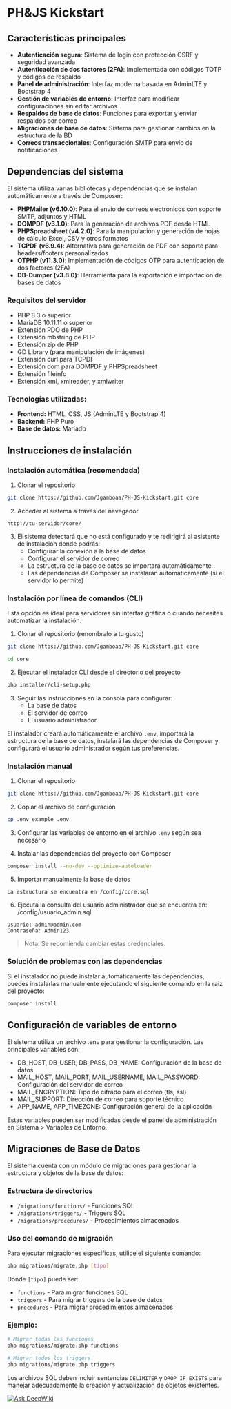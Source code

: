 # PH&JS Kickstart

## Características principales

- **Autenticación segura**: Sistema de login con protección CSRF y seguridad avanzada
- **Autenticación de dos factores (2FA)**: Implementada con códigos TOTP y códigos de respaldo
- **Panel de administración**: Interfaz moderna basada en AdminLTE y Bootstrap 4
- **Gestión de variables de entorno**: Interfaz para modificar configuraciones sin editar archivos
- **Respaldos de base de datos**: Funciones para exportar y enviar respaldos por correo
- **Migraciones de base de datos**: Sistema para gestionar cambios en la estructura de la BD
- **Correos transaccionales**: Configuración SMTP para envío de notificaciones

## Dependencias del sistema

El sistema utiliza varias bibliotecas y dependencias que se instalan automáticamente a través de Composer:

- **PHPMailer (v6.10.0)**: Para el envío de correos electrónicos con soporte SMTP, adjuntos y HTML
- **DOMPDF (v3.1.0)**: Para la generación de archivos PDF desde HTML
- **PHPSpreadsheet (v4.2.0)**: Para la manipulación y generación de hojas de cálculo Excel, CSV y otros formatos
- **TCPDF (v6.9.4)**: Alternativa para generación de PDF con soporte para headers/footers personalizados
- **OTPHP (v11.3.0)**: Implementación de códigos OTP para autenticación de dos factores (2FA)
- **DB-Dumper (v3.8.0)**: Herramienta para la exportación e importación de bases de datos

### Requisitos del servidor

- PHP 8.3 o superior
- MariaDB 10.11.11 o superior
- Extensión PDO de PHP
- Extensión mbstring de PHP
- Extensión zip de PHP
- GD Library (para manipulación de imágenes)
- Extensión curl para TCPDF
- Extensión dom para DOMPDF y PHPSpreadsheet
- Extensión fileinfo
- Extensión xml, xmlreader, y xmlwriter

### Tecnologías utilizadas:

- **Frontend:** HTML, CSS, JS (AdminLTE y Bootstrap 4)
- **Backend:** PHP Puro
- **Base de datos:** Mariadb

## Instrucciones de instalación

### Instalación automática (recomendada)

1. Clonar el repositorio

```bash
git clone https://github.com/Jgamboaa/PH-JS-Kickstart.git core
```

2. Acceder al sistema a través del navegador

```
http://tu-servidor/core/
```

3. El sistema detectará que no está configurado y te redirigirá al asistente de instalación donde podrás:
   - Configurar la conexión a la base de datos
   - Configurar el servidor de correo
   - La estructura de la base de datos se importará automáticamente
   - Las dependencias de Composer se instalarán automáticamente (si el servidor lo permite)

### Instalación por línea de comandos (CLI)

Esta opción es ideal para servidores sin interfaz gráfica o cuando necesites automatizar la instalación.

1. Clonar el repositorio (renombralo a tu gusto)

```bash
git clone https://github.com/Jgamboaa/PH-JS-Kickstart.git core
```

```bash
cd core
```

2. Ejecutar el instalador CLI desde el directorio del proyecto

```bash
php installer/cli-setup.php
```

3. Seguir las instrucciones en la consola para configurar:
   - La base de datos
   - El servidor de correo
   - El usuario administrador

El instalador creará automáticamente el archivo `.env`, importará la estructura de la base de datos, instalará las dependencias de Composer y configurará el usuario administrador según tus preferencias.

### Instalación manual

1. Clonar el repositorio

```bash
git clone https://github.com/Jgamboaa/PH-JS-Kickstart.git core
```

2. Copiar el archivo de configuración

```bash
cp .env_example .env
```

3. Configurar las variables de entorno en el archivo `.env` según sea necesario

4. Instalar las dependencias del proyecto con Composer

```bash
composer install --no-dev --optimize-autoloader
```

5. Importar manualmente la base de datos

```
La estructura se encuentra en /config/core.sql
```

6. Ejecuta la consulta del usuario administrador que se encuentra en: /config/usuario_admin.sql

```
Usuario: admin@admin.com
Contraseña: Admin123
```

> Nota: Se recomienda cambiar estas credenciales.

### Solución de problemas con las dependencias

Si el instalador no puede instalar automáticamente las dependencias, puedes instalarlas manualmente ejecutando el siguiente comando en la raíz del proyecto:

```bash
composer install
```

## Configuración de variables de entorno
El sistema utiliza un archivo .env para gestionar la configuración. Las principales variables son:

- DB_HOST, DB_USER, DB_PASS, DB_NAME: Configuración de la base de datos
- MAIL_HOST, MAIL_PORT, MAIL_USERNAME, MAIL_PASSWORD: Configuración del servidor de correo
- MAIL_ENCRYPTION: Tipo de cifrado para el correo (tls, ssl)
- MAIL_SUPPORT: Dirección de correo para soporte técnico
- APP_NAME, APP_TIMEZONE: Configuración general de la aplicación

Estas variables pueden ser modificadas desde el panel de administración en Sistema > Variables de Entorno.

## Migraciones de Base de Datos

El sistema cuenta con un módulo de migraciones para gestionar la estructura y objetos de la base de datos:

### Estructura de directorios

- `/migrations/functions/` - Funciones SQL
- `/migrations/triggers/` - Triggers SQL
- `/migrations/procedures/` - Procedimientos almacenados

### Uso del comando de migración

Para ejecutar migraciones específicas, utilice el siguiente comando:

```bash
php migrations/migrate.php [tipo]
```

Donde `[tipo]` puede ser:

- `functions` - Para migrar funciones SQL
- `triggers` - Para migrar triggers de la base de datos
- `procedures` - Para migrar procedimientos almacenados

### Ejemplo:

```bash
# Migrar todas las funciones
php migrations/migrate.php functions

# Migrar todos los triggers
php migrations/migrate.php triggers
```

Los archivos SQL deben incluir sentencias `DELIMITER` y `DROP IF EXISTS` para manejar adecuadamente la creación y actualización de objetos existentes.

[![Ask DeepWiki](https://deepwiki.com/badge.svg)](https://deepwiki.com/Jgamboaa/PH-JS-Kickstart)

